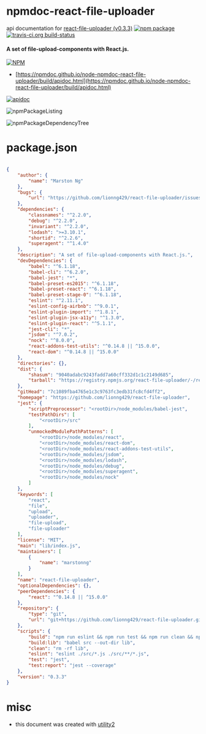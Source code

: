 # npmdoc-react-file-uploader

api documentation for  [react-file-uploader (v0.3.3)](https://github.com/lionng429/react-file-uploader)  [![npm package](https://img.shields.io/npm/v/npmdoc-react-file-uploader.svg?style=flat-square)](https://www.npmjs.org/package/npmdoc-react-file-uploader) [![travis-ci.org build-status](https://api.travis-ci.org/npmdoc/node-npmdoc-react-file-uploader.svg)](https://travis-ci.org/npmdoc/node-npmdoc-react-file-uploader)
#### A set of file-upload-components with React.js.

[![NPM](https://nodei.co/npm/react-file-uploader.png?downloads=true&downloadRank=true&stars=true)](https://www.npmjs.com/package/react-file-uploader)

- [https://npmdoc.github.io/node-npmdoc-react-file-uploader/build/apidoc.html](https://npmdoc.github.io/node-npmdoc-react-file-uploader/build/apidoc.html)

[![apidoc](https://npmdoc.github.io/node-npmdoc-react-file-uploader/build/screenCapture.buildCi.browser.%252Ftmp%252Fbuild%252Fapidoc.html.png)](https://npmdoc.github.io/node-npmdoc-react-file-uploader/build/apidoc.html)

![npmPackageListing](https://npmdoc.github.io/node-npmdoc-react-file-uploader/build/screenCapture.npmPackageListing.svg)

![npmPackageDependencyTree](https://npmdoc.github.io/node-npmdoc-react-file-uploader/build/screenCapture.npmPackageDependencyTree.svg)



# package.json

```json

{
    "author": {
        "name": "Marston Ng"
    },
    "bugs": {
        "url": "https://github.com/lionng429/react-file-uploader/issues"
    },
    "dependencies": {
        "classnames": "^2.2.0",
        "debug": "^2.2.0",
        "invariant": "^2.2.0",
        "lodash": ">=3.10.1",
        "shortid": "^2.2.6",
        "superagent": "^1.4.0"
    },
    "description": "A set of file-upload-components with React.js.",
    "devDependencies": {
        "babel": "^6.1.18",
        "babel-cli": "^6.2.0",
        "babel-jest": "*",
        "babel-preset-es2015": "^6.1.18",
        "babel-preset-react": "^6.1.18",
        "babel-preset-stage-0": "^6.1.18",
        "eslint": "^2.11.1",
        "eslint-config-airbnb": "^9.0.1",
        "eslint-plugin-import": "^1.8.1",
        "eslint-plugin-jsx-a11y": "^1.3.0",
        "eslint-plugin-react": "^5.1.1",
        "jest-cli": "*",
        "jsdom": "^7.0.2",
        "nock": "^8.0.0",
        "react-addons-test-utils": "^0.14.8 || ^15.0.0",
        "react-dom": "^0.14.8 || ^15.0.0"
    },
    "directories": {},
    "dist": {
        "shasum": "9040adabc9243fadd7a60cff332d1c1c2149d685",
        "tarball": "https://registry.npmjs.org/react-file-uploader/-/react-file-uploader-0.3.3.tgz"
    },
    "gitHead": "7c1089fba4765e1c3c9763fc3edb31fc8cfd4ff2",
    "homepage": "https://github.com/lionng429/react-file-uploader",
    "jest": {
        "scriptPreprocessor": "<rootDir>/node_modules/babel-jest",
        "testPathDirs": [
            "<rootDir>/src"
        ],
        "unmockedModulePathPatterns": [
            "<rootDir>/node_modules/react",
            "<rootDir>/node_modules/react-dom",
            "<rootDir>/node_modules/react-addons-test-utils",
            "<rootDir>/node_modules/jsdom",
            "<rootDir>/node_modules/lodash",
            "<rootDir>/node_modules/debug",
            "<rootDir>/node_modules/superagent",
            "<rootDir>/node_modules/nock"
        ]
    },
    "keywords": [
        "react",
        "file",
        "upload",
        "uploader",
        "file-upload",
        "file-uploader"
    ],
    "license": "MIT",
    "main": "lib/index.js",
    "maintainers": [
        {
            "name": "marstonng"
        }
    ],
    "name": "react-file-uploader",
    "optionalDependencies": {},
    "peerDependencies": {
        "react": "^0.14.8 || ^15.0.0"
    },
    "repository": {
        "type": "git",
        "url": "git+https://github.com/lionng429/react-file-uploader.git"
    },
    "scripts": {
        "build": "npm run eslint && npm run test && npm run clean && npm run build:lib",
        "build:lib": "babel src --out-dir lib",
        "clean": "rm -rf lib",
        "eslint": "eslint ./src/*.js ./src/**/*.js",
        "test": "jest",
        "test:report": "jest --coverage"
    },
    "version": "0.3.3"
}
```



# misc
- this document was created with [utility2](https://github.com/kaizhu256/node-utility2)
